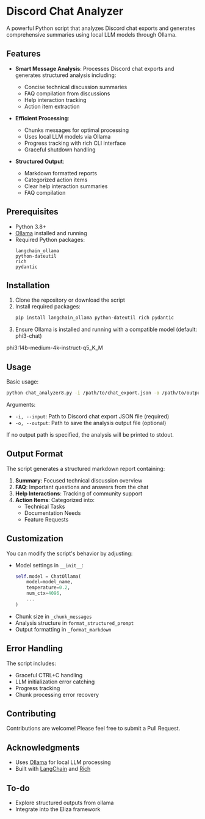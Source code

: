 # Discord Chat Analyzer

A powerful Python script that analyzes Discord chat exports and generates comprehensive summaries using local LLM models through Ollama.

## Features

- **Smart Message Analysis**: Processes Discord chat exports and generates structured analysis including:
  - Concise technical discussion summaries
  - FAQ compilation from discussions 
  - Help interaction tracking
  - Action item extraction

- **Efficient Processing**:
  - Chunks messages for optimal processing
  - Uses local LLM models via Ollama
  - Progress tracking with rich CLI interface
  - Graceful shutdown handling

- **Structured Output**:
  - Markdown formatted reports
  - Categorized action items
  - Clear help interaction summaries
  - FAQ compilation

## Prerequisites

- Python 3.8+
- [Ollama](https://ollama.ai/) installed and running
- Required Python packages:
  ```
  langchain_ollama
  python-dateutil
  rich
  pydantic
  ```

## Installation

1. Clone the repository or download the script
2. Install required packages:
   ```bash
   pip install langchain_ollama python-dateutil rich pydantic
   ```
3. Ensure Ollama is installed and running with a compatible model (default: phi3-chat)

phi3:14b-medium-4k-instruct-q5_K_M

## Usage

Basic usage:
```bash
python chat_analyzer8.py -i /path/to/chat_export.json -o /path/to/output.md
```

Arguments:
- `-i, --input`: Path to Discord chat export JSON file (required)
- `-o, --output`: Path to save the analysis output file (optional)

If no output path is specified, the analysis will be printed to stdout.

## Output Format

The script generates a structured markdown report containing:

1. **Summary**: Focused technical discussion overview
2. **FAQ**: Important questions and answers from the chat
3. **Help Interactions**: Tracking of community support
4. **Action Items**: Categorized into:
   - Technical Tasks
   - Documentation Needs
   - Feature Requests

## Customization

You can modify the script's behavior by adjusting:

- Model settings in `__init__`:
  ```python
  self.model = ChatOllama(
      model=model_name,
      temperature=0.2,
      num_ctx=4096,
      ...
  )
  ```
- Chunk size in `_chunk_messages`
- Analysis structure in `format_structured_prompt`
- Output formatting in `_format_markdown`

## Error Handling

The script includes:
- Graceful CTRL+C handling
- LLM initialization error catching
- Progress tracking
- Chunk processing error recovery


## Contributing

Contributions are welcome! Please feel free to submit a Pull Request.

## Acknowledgments

- Uses [Ollama](https://ollama.ai/) for local LLM processing
- Built with [LangChain](https://python.langchain.com/) and [Rich](https://rich.readthedocs.io/)

## To-do

- Explore structured outputs from ollama
- Integrate into the Eliza framework
